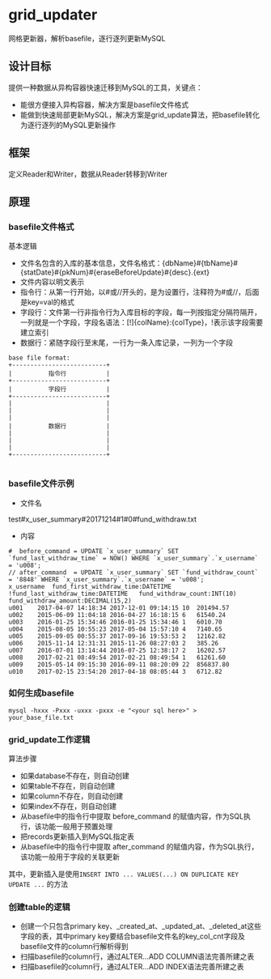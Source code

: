 # grid_updater

网格更新器，解析basefile，逐行逐列更新MySQL

## 设计目标
提供一种数据从异构容器快速迁移到MySQL的工具，关键点：
- 能很方便接入异构容器，解决方案是basefile文件格式
- 能做到快速局部更新MySQL，解决方案是grid_update算法，把basefile转化为逐行逐列的MySQL更新操作

## 框架
定义Reader和Writer，数据从Reader转移到Writer

## 原理
### basefile文件格式
基本逻辑
- 文件名包含的入库的基本信息，文件名格式：{dbName}#{tbName}#{statDate}#{pkNum}#{eraseBeforeUpdate}#{desc}.{ext}
- 文件内容以明文表示
- 指令行：从第一行开始，以#或//开头的，是为设置行，注释符为#或//，后面是key=val的格式
- 字段行：文件第一行非指令行为入库目标的字段，每一列按指定分隔符隔开，一列就是一个字段，字段名语法：[!]{colName}:{colType}，!表示该字段需要建立索引
- 数据行：紧随字段行至末尾，一行为一条入库记录，一列为一个字段

```
base file format:
+--------------------------+
|          指令行           |
+--------------------------+
|          字段行           |
+--------------------------+
|                          |
|                          |
|                          |
|          数据行           |
|                          |
|                          |
|                          |
+--------------------------+


```


### basefile文件示例

- 文件名

test#x_user_summary#20171214#1#0#fund_withdraw.txt

- 内容

```
#  before_command = UPDATE `x_user_summary` SET `fund_last_withdraw_time` = NOW() WHERE `x_user_summary`.`x_username` = 'u008';
// after_command  = UPDATE `x_user_summary` SET `fund_withdraw_count` = '8848' WHERE `x_user_summary`.`x_username` = 'u008';
x_username	fund_first_withdraw_time:DATETIME	!fund_last_withdraw_time:DATETIME	fund_withdraw_count:INT(10)	fund_withdraw_amount:DECIMAL(15,2)
u001	2017-04-07 14:18:34	2017-12-01 09:14:15	10	201494.57
u002	2015-06-09 11:04:18	2016-04-27 16:18:15	6	61540.24
u003	2016-01-25 15:34:46	2016-01-25 15:34:46	1	6010.70
u004	2015-08-05 10:55:23	2017-05-04 15:57:10	4	7140.65
u005	2015-09-05 00:55:37	2017-09-16 19:53:53	2	12162.82
u006	2015-11-14 12:31:31	2015-11-26 08:27:03	2	385.26
u007	2016-07-01 13:14:44	2016-07-25 12:38:17	2	16202.57
u008	2017-02-21 08:49:54	2017-02-21 08:49:54	1	61261.60
u009	2015-05-14 09:15:30	2016-09-11 08:20:09	22	856837.80
u010	2017-02-15 23:54:20	2017-04-18 08:05:44	3	6712.82
```

### 如何生成basefile

```
mysql -hxxx -Pxxx -uxxx -pxxx -e "<your sql here>" > your_base_file.txt
```


### grid_update工作逻辑
算法步骤
- 如果database不存在，则自动创建
- 如果table不存在，则自动创建
- 如果column不存在，则自动创建
- 如果index不存在，则自动创建
- 从basefile中的指令行中提取 before_command 的赋值内容，作为SQL执行，该功能一般用于预置处理
- 把records更新插入到MySQL指定表
- 从basefile中的指令行中提取 after_command 的赋值内容，作为SQL执行，该功能一般用于字段的关联更新

其中，更新插入是使用`INSERT INTO ... VALUES(...) ON DUPLICATE KEY UPDATE ...` 的方法

### 创建table的逻辑
- 创建一个只包含primary key、_created_at、_updated_at、_deleted_at这些字段的表，其中primary key要结合basefile文件名的key_col_cnt字段及basefile文件的column行解析得到
- 扫描basefile的column行，通过ALTER...ADD COLUMN语法完善所建之表
- 扫描basefile的column行，通过ALTER...ADD INDEX语法完善所建之表

